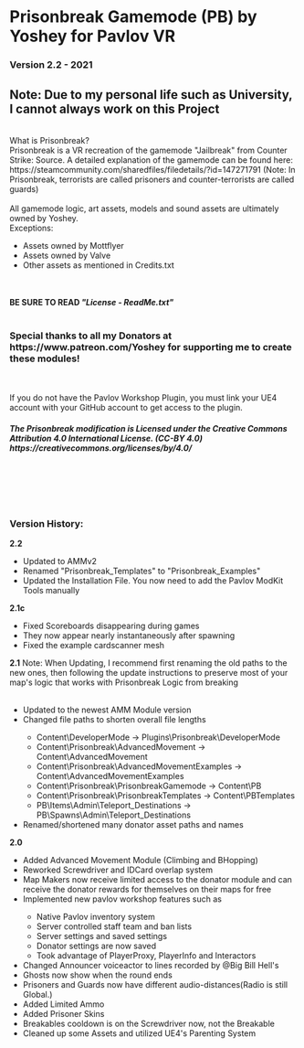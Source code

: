 <h1>Prisonbreak Gamemode (PB) by Yoshey for Pavlov VR</h1>
<h3>Version 2.2 - 2021</h3>
<h2>Note: Due to my personal life such as University, I cannot always work on this Project</h2>
<br>
What is Prisonbreak?<br>
Prisonbreak is a VR recreation of the gamemode "Jailbreak" from Counter Strike: Source. A detailed explanation of the gamemode can be found here: https://steamcommunity.com/sharedfiles/filedetails/?id=147271791 (Note: In Prisonbreak, terrorists are called prisoners and counter-terrorists are called guards)
<br>
<br>
All gamemode logic, art assets, models and sound assets are ultimately owned by Yoshey.<br>
Exceptions:
<ul>
  <li>Assets owned by Mottflyer</li>
  <li>Assets owned by Valve</li>
  <li>Other assets as mentioned in Credits.txt</li>
</ul>
<br>
<br>
<b>BE SURE TO READ <i>"License - ReadMe.txt"</i></b>
<br>
<br>
<h3>Special thanks to all my Donators at https://www.patreon.com/Yoshey for supporting me to create these modules!</h3>
<br>
<br>
If you do not have the Pavlov Workshop Plugin, you must link your UE4 account with your
GitHub account to get access to the plugin.
<br>
<h5>The Prisonbreak modification is Licensed under the Creative Commons Attribution 4.0 International License. (CC-BY 4.0)
https://creativecommons.org/licenses/by/4.0/</h5>
<br>
<br>
<br>
<br>
<h3>Version History:</h3>
<b>2.2</b>
<ul>
  <li>Updated to AMMv2</li>
  <li>Renamed "Prisonbreak_Templates" to "Prisonbreak_Examples"</li>
  <li>Updated the Installation File. You now need to add the Pavlov ModKit Tools manually</li>
</ul>
<b>2.1c</b>
<ul>
  <li>Fixed Scoreboards disappearing during games</li>
  <li>They now appear nearly instantaneously after spawning</li>
  <li>Fixed the example cardscanner mesh</li>
</ul>
<b>2.1</b>
Note: When Updating, I recommend first renaming the old paths to the new ones, then following the update instructions to preserve most of your map's logic that works with Prisonbreak Logic from breaking
<br>
<br>
<ul>
  <li>Updated to the newest AMM Module version</li>
  <li>Changed file paths to shorten overall file lengths</li>
  <ul> 
    <li>Content\DeveloperMode -> Plugins\Prisonbreak\DeveloperMode</li>
    <li>Content\Prisonbreak\AdvancedMovement -> Content\AdvancedMovement</li>
    <li>Content\Prisonbreak\AdvancedMovementExamples -> Content\AdvancedMovementExamples</li>
    <li>Content\Prisonbreak\PrisonbreakGamemode -> Content\PB</li>
    <li>Content\Prisonbreak\PrisonbreakTemplates -> Content\PBTemplates</li>
    <li>PB\Items\Admin\Teleport_Destinations -> PB\Spawns\Admin\Teleport_Destinations</li>
  </ul>
  <li>Renamed/shortened many donator asset paths and names</li>
</ul>
<b>2.0</b>
<ul>
  <li>Added Advanced Movement Module (Climbing and BHopping)</li>
  <li>Reworked Screwdriver and IDCard overlap system</li>
  <li>Map Makers now receive limited access to the donator module and can receive the donator rewards for themselves on their maps for free</li>
  <li>Implemented new pavlov workshop features such as</li>
  <ul>
    <li>Native Pavlov inventory system</li>
    <li>Server controlled staff team and ban lists</li>
    <li>Server settings and saved settings</li>
    <li>Donator settings are now saved</li>
    <li>Took advantage of PlayerProxy, PlayerInfo and Interactors</li>
  </ul>
  <li>Changed Announcer voiceactor to lines recorded by @Big Bill Hell's</li>
  <li>Ghosts now show when the round ends</li>
  <li>Prisoners and Guards now have different audio-distances(Radio is still Global.)</li>
  <li>Added Limited Ammo</li>
  <li>Added Prisoner Skins</li>
  <li>Breakables cooldown is on the Screwdriver now, not the Breakable</li>
  <li>Cleaned up some Assets and utilized UE4's Parenting System</li>
</ul>
